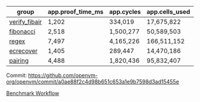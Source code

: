 | group | app.proof_time_ms | app.cycles | app.cells_used | leaf.proof_time_ms | leaf.cycles | leaf.cells_used |
| -- | -- | -- | -- | -- | -- | -- |
| [verify_fibair](https://github.com/openvm-org/openvm/blob/benchmark-results/benchmarks/verify_fibair-a0ae88f2c4d98b651c653a1e9b7598d3ad15455e.md) | 1,202 |  334,019 |  17,675,822 |- | - | - |
| [fibonacci](https://github.com/openvm-org/openvm/blob/benchmark-results/benchmarks/fibonacci-a0ae88f2c4d98b651c653a1e9b7598d3ad15455e.md) | 2,518 |  1,500,277 |  50,589,503 | 3,495 |  1,263,234 |  70,283,358 |
| [regex](https://github.com/openvm-org/openvm/blob/benchmark-results/benchmarks/regex-a0ae88f2c4d98b651c653a1e9b7598d3ad15455e.md) | 7,497 |  4,165,226 |  166,511,152 | 13,267 |  3,982,046 |  304,556,890 |
| [ecrecover](https://github.com/openvm-org/openvm/blob/benchmark-results/benchmarks/ecrecover-a0ae88f2c4d98b651c653a1e9b7598d3ad15455e.md) | 1,405 |  289,447 |  14,470,186 | 11,984 |  2,988,611 |  244,253,642 |
| [pairing](https://github.com/openvm-org/openvm/blob/benchmark-results/benchmarks/pairing-a0ae88f2c4d98b651c653a1e9b7598d3ad15455e.md) | 4,488 |  1,820,436 |  95,832,407 | 12,829 |  3,267,463 |  273,857,914 |


Commit: https://github.com/openvm-org/openvm/commit/a0ae88f2c4d98b651c653a1e9b7598d3ad15455e

[Benchmark Workflow](https://github.com/openvm-org/openvm/actions/runs/14850152907)
